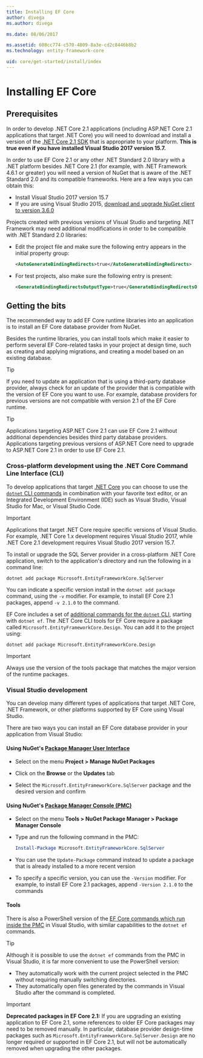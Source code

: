```yaml
---
title: Installing EF Core
author: divega
ms.author: divega

ms.date: 08/06/2017

ms.assetid: 608cc774-c570-4809-8a3e-cd2c8446b8b2
ms.technology: entity-framework-core

uid: core/get-started/install/index
---
```

# Installing EF Core

## Prerequisites

In order to develop .NET Core 2.1 applications (including ASP.NET Core 2.1 applications that target .NET Core) you will need to download and install a version of the [.NET Core 2.1 SDK](https://www.microsoft.com/net/download/core) that is appropriate to your platform. **This is true even if you have installed Visual Studio 2017 version 15.7.**

In order to use EF Core 2.1 or any other .NET Standard 2.0 library with a .NET platform besides .NET Core 2.1 (for example, with .NET Framework 4.6.1 or greater) you will need a version of NuGet that is aware of the .NET Standard 2.0 and its compatible frameworks. Here are a few ways you can obtain this:

* Install Visual Studio 2017 version 15.7
* If you are using Visual Studio 2015, [download and upgrade NuGet client to version 3.6.0](https://www.nuget.org/downloads)

Projects created with previous versions of Visual Studio and targeting .NET Framework may need additional modifications in order to be compatible with .NET Standard 2.0 libraries:

* Edit the project file and make sure the following entry appears in the initial property group:
  ``` xml
  <AutoGenerateBindingRedirects>true</AutoGenerateBindingRedirects>
  ```

* For test projects, also make sure the following entry is present:
  ``` xml
  <GenerateBindingRedirectsOutputType>true</GenerateBindingRedirectsOutputType>
  ```

## Getting the bits
The recommended way to add EF Core runtime libraries into an application is to install an EF Core database provider from NuGet.

Besides the runtime libraries, you can install tools which make it easier to perform several EF Core-related tasks in your project at design time, such as creating and applying migrations, and creating a model based on an existing database.

> [!TIP]  
> If you need to update an application that is using a third-party database provider, always check for an update of the provider that is compatible with the version of EF Core you want to use. For example, database providers for previous versions are not compatible with version 2.1 of the EF Core runtime.  

> [!TIP]  
> Applications targeting ASP.NET Core 2.1 can use EF Core 2.1 without additional dependencies besides third party database providers. Applications targeting previous versions of ASP.NET Core need to upgrade to ASP.NET Core 2.1 in order to use EF Core 2.1.

<a name="cli"></a>
### Cross-platform development using the .NET Core Command Line Interface (CLI)

To develop applications that target [.NET Core](https://www.microsoft.com/net/download/core) you can choose to use the [`dotnet` CLI commands](https://docs.microsoft.com/dotnet/core/tools/) in combination with your favorite text editor, or an Integrated Development Environment (IDE) such as Visual Studio, Visual Studio for Mac, or Visual Studio Code.

> [!IMPORTANT]  
> Applications that target .NET Core require specific versions of Visual Studio. For example, .NET Core 1.x development requires Visual Studio 2017, while .NET Core 2.1 development requires Visual Studio 2017 version 15.7.

To install or upgrade the SQL Server provider in a cross-platform .NET Core application, switch to the application's directory and run the following in a command line:

``` Console
dotnet add package Microsoft.EntityFrameworkCore.SqlServer
```

You can indicate a specific version install in the `dotnet add package` command, using the `-v` modifier. For example, to install EF Core 2.1 packages, append `-v 2.1.0` to the command.

EF Core includes a set of [additional commands for the `dotnet` CLI](../../miscellaneous/cli/dotnet.md), starting with `dotnet ef`. The .NET Core CLI tools for EF Core require a package called `Microsoft.EntityFrameworkCore.Design`. You can add it to the project using:

 ``` Console	
dotnet add package Microsoft.EntityFrameworkCore.Design	
```	

> [!IMPORTANT]  	
> Always use the version of the tools package that matches the major version of the runtime packages.

<a name="visual-studio"></a>
### Visual Studio development

You can develop many different types of applications that target .NET Core, .NET Framework, or other platforms supported by EF Core using Visual Studio.

There are two ways you can install an EF Core database provider in your application from Visual Studio:

#### Using NuGet's [Package Manager User Interface](https://docs.microsoft.com/nuget/tools/package-manager-ui)

* Select on the menu **Project > Manage NuGet Packages**

* Click on the **Browse** or the **Updates** tab

* Select the `Microsoft.EntityFrameworkCore.SqlServer` package and the desired version and confirm

#### Using NuGet's [Package Manager Console (PMC)](https://docs.microsoft.com/nuget/tools/package-manager-console)

* Select on the menu **Tools > NuGet Package Manager > Package Manager Console**

* Type and run the following command in the PMC:

  ``` PowerShell  
  Install-Package Microsoft.EntityFrameworkCore.SqlServer
  ```
* You can use the `Update-Package` command instead to update a package that is already installed to a more recent  version

* To specify a specific version, you can use the `-Version` modifier. For example, to install EF Core 2.1 packages, append `-Version 2.1.0` to the commands

#### Tools

There is also a PowerShell version of the [EF Core commands which run inside the PMC](../../miscellaneous/cli/powershell.md) in Visual Studio, with similar capabilities to the `dotnet ef` commands. 

> [!TIP]  
> Although it is possible to use the `dotnet ef` commands from the PMC in Visual Studio, it is far more convenient to use the PowerShell version:
> * They automatically work with the current project selected in the PMC without requiring manually switching directories.  
> * They automatically open files generated by the commands in Visual Studio after the command is completed.

> [!IMPORTANT]  
> **Deprecated packages in EF Core 2.1:** If you are upgrading an existing application to EF Core 2.1, some references to older EF Core packages may need to be removed manually. In particular, database provider design-time packages such as `Microsoft.EntityFrameworkCore.SqlServer.Design` are no longer required or supported in EF Core 2.1, but will not be automatically removed when upgrading the other packages.
